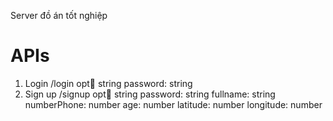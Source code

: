 Server đồ án tốt nghiệp
# APIs
1. Login
    /login
    opt:email: string
        password: string
2. Sign up
    /signup
    opt:email: string 
        password: string
        fullname: string
        numberPhone: number
        age: number
        latitude: number
        longitude: number